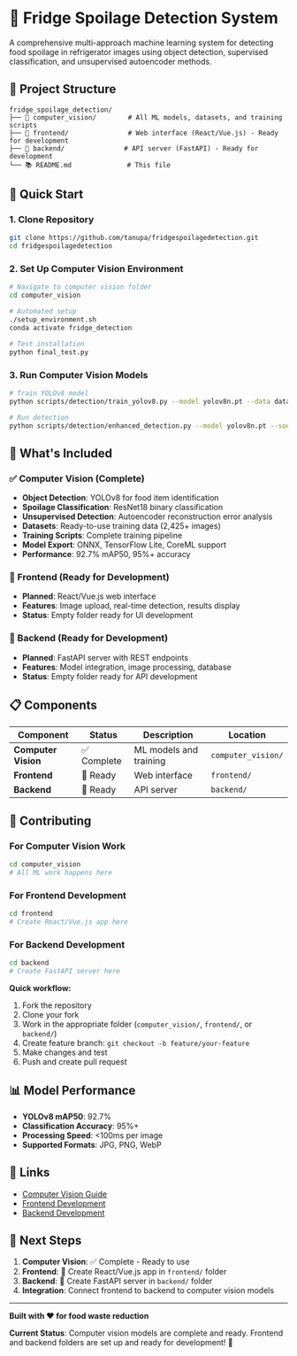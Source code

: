 # 🍎 Fridge Spoilage Detection System

A comprehensive multi-approach machine learning system for detecting food spoilage in refrigerator images using object detection, supervised classification, and unsupervised autoencoder methods.

## 📁 Project Structure

```
fridge_spoilage_detection/
├── 🤖 computer_vision/        # All ML models, datasets, and training scripts
├── 📱 frontend/               # Web interface (React/Vue.js) - Ready for development
├── 🔧 backend/               # API server (FastAPI) - Ready for development
└── 📚 README.md              # This file
```

## 🚀 Quick Start

### 1. Clone Repository
```bash
git clone https://github.com/tanupa/fridgespoilagedetection.git
cd fridgespoilagedetection
```

### 2. Set Up Computer Vision Environment
```bash
# Navigate to computer vision folder
cd computer_vision

# Automated setup
./setup_environment.sh
conda activate fridge_detection

# Test installation
python final_test.py
```

### 3. Run Computer Vision Models
```bash
# Train YOLOv8 model
python scripts/detection/train_yolov8.py --model yolov8n.pt --data data/detection_dataset/data.yaml --epochs 10

# Run detection
python scripts/detection/enhanced_detection.py --model yolov8n.pt --source path/to/image.jpg
```

## 🎯 What's Included

### ✅ Computer Vision (Complete)
- **Object Detection**: YOLOv8 for food item identification
- **Spoilage Classification**: ResNet18 binary classification  
- **Unsupervised Detection**: Autoencoder reconstruction error analysis
- **Datasets**: Ready-to-use training data (2,425+ images)
- **Training Scripts**: Complete training pipeline
- **Model Export**: ONNX, TensorFlow Lite, CoreML support
- **Performance**: 92.7% mAP50, 95%+ accuracy

### 🚧 Frontend (Ready for Development)
- **Planned**: React/Vue.js web interface
- **Features**: Image upload, real-time detection, results display
- **Status**: Empty folder ready for UI development

### 🚧 Backend (Ready for Development)  
- **Planned**: FastAPI server with REST endpoints
- **Features**: Model integration, image processing, database
- **Status**: Empty folder ready for API development

## 📋 Components

| Component | Status | Description | Location |
|-----------|--------|-------------|----------|
| **Computer Vision** | ✅ Complete | ML models and training | `computer_vision/` |
| **Frontend** | 🚧 Ready | Web interface | `frontend/` |
| **Backend** | 🚧 Ready | API server | `backend/` |

## 🤝 Contributing

### For Computer Vision Work
```bash
cd computer_vision
# All ML work happens here
```

### For Frontend Development
```bash
cd frontend
# Create React/Vue.js app here
```

### For Backend Development
```bash
cd backend  
# Create FastAPI server here
```

**Quick workflow:**
1. Fork the repository
2. Clone your fork
3. Work in the appropriate folder (`computer_vision/`, `frontend/`, or `backend/`)
4. Create feature branch: `git checkout -b feature/your-feature`
5. Make changes and test
6. Push and create pull request

## 📊 Model Performance

- **YOLOv8 mAP50**: 92.7%
- **Classification Accuracy**: 95%+
- **Processing Speed**: <100ms per image
- **Supported Formats**: JPG, PNG, WebP

## 🔗 Links

- [Computer Vision Guide](computer_vision/README.md)
- [Frontend Development](frontend/README.md)
- [Backend Development](backend/README.md)

## 🎯 Next Steps

1. **Computer Vision**: ✅ Complete - Ready to use
2. **Frontend**: 🚧 Create React/Vue.js app in `frontend/` folder
3. **Backend**: 🚧 Create FastAPI server in `backend/` folder
4. **Integration**: Connect frontend to backend to computer vision models

---

**Built with ❤️ for food waste reduction**

**Current Status**: Computer vision models are complete and ready. Frontend and backend folders are set up and ready for development! 🎉